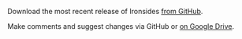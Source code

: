 Download the most recent release of Ironsides [from GitHub](https://github.com/ironsides/ironsides/releases).

Make comments and suggest changes via GitHub or [on Google Drive](https://drive.google.com/folderview?id=0B4WQgvqBs9InbmxhVGVCSm9xeFE&usp=sharing).
